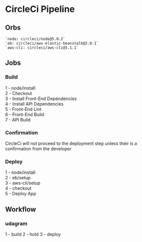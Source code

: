 # CircleCi Pipeline

## Orbs
    `node: circleci/node@5.0.2`
    `eb: circleci/aws-elastic-beanstalk@2.0.1`
    `aws-cli: circleci/aws-cli@3.1.1`

## Jobs

### Build
1 - node/install\
2 - Checkout\
3 - Install Front-End Dependencies\
4 - Install API Dependencies\
5 - Front-End Lint\
6 - Front-End Build\
7 - API Build

### Confirmation

CircleCi will not proceed to the deployment step unless their is a confirmation from the developer

### Deploy
1 - node/install\
2 - eb/setup\
3 - aws-cli/setup\
4 - checkout\
5 - Deploy App

## Workflow

### udagram

1 - build
2 - hold
3 - deploy